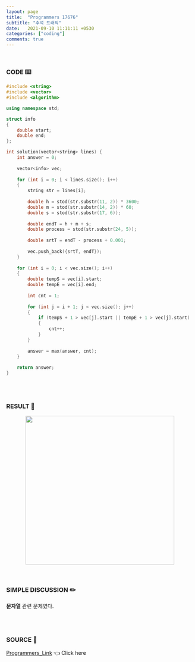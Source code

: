 ```yaml
---
layout: page
title:  "Programmers 17676"
subtitle: "추석 트래픽"
date:   2021-09-10 11:11:11 +0530
categories: ["coding"]
comments: true
---
```


<br>

### CODE ⌨️

```c++
#include <string>
#include <vector>
#include <algorithm>

using namespace std;

struct info
{
    double start;
    double end;
};

int solution(vector<string> lines) {
    int answer = 0;
    
    vector<info> vec;
    
    for (int i = 0; i < lines.size(); i++)
    {
        string str = lines[i];
        
        double h = stod(str.substr(11, 2)) * 3600;
        double m = stod(str.substr(14, 2)) * 60;
        double s = stod(str.substr(17, 6));
        
        double endT = h + m + s;
        double process = stod(str.substr(24, 5));
        
        double srtT = endT - process + 0.001;
        
        vec.push_back({srtT, endT});
    }
    
    for (int i = 0; i < vec.size(); i++)
    {
        double tempS = vec[i].start;
        double tempE = vec[i].end;
        
        int cnt = 1;
        
        for (int j = i + 1; j < vec.size(); j++)
        {
            if (tempS + 1 > vec[j].start || tempE + 1 > vec[j].start)
            {
                cnt++;
            }
        }
        
        answer = max(answer, cnt);
    }
    
    return answer;
}
```  

<br>
<br>

### RESULT 💛

<img src="{{ '/assets/programmers/p17676r.jpg' }}" style="width: 400px; height: auto; margin-left: auto; margin-right: auto; display: block;">  

<br>
<br>

### SIMPLE DISCUSSION ✏️

**문자열** 관련 문제였다.  

<br>
<br>

### SOURCE 💎

[Programmers_Link][link] 👈 Click here  

<br>
<br>
<br>

<script src="https://utteranc.es/client.js"
        repo="DCherish/DCherish.github.io"
        issue-term="pathname"
        theme="boxy-light"
        crossorigin="anonymous"
        async>
</script>

[link]: https://programmers.co.kr/learn/courses/30/lessons/17676